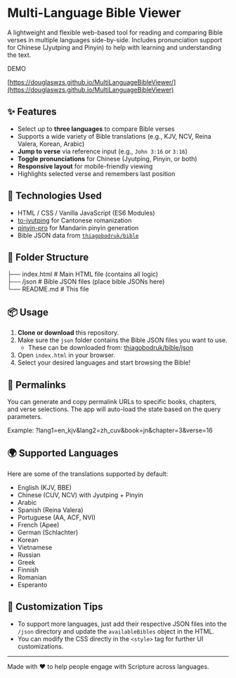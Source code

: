 # Multi-Language Bible Viewer

A lightweight and flexible web-based tool for reading and comparing Bible verses in multiple languages side-by-side. Includes pronunciation support for Chinese (Jyutping and Pinyin) to help with learning and understanding the text.

DEMO

[https://douglaswzs.github.io/MultiLanguageBibleViewer/](https://douglaswzs.github.io/MultiLanguageBibleViewer)

## ✨ Features

- Select up to **three languages** to compare Bible verses
- Supports a wide variety of Bible translations (e.g., KJV, NCV, Reina Valera, Korean, Arabic)
- **Jump to verse** via reference input (e.g., `John 3:16` or `3:16`)
- **Toggle pronunciations** for Chinese (Jyutping, Pinyin, or both)
- **Responsive layout** for mobile-friendly viewing
- Highlights selected verse and remembers last position

## 🧩 Technologies Used

- HTML / CSS / Vanilla JavaScript (ES6 Modules)
- [to-jyutping](https://github.com/Canop/to-jyutping) for Cantonese romanization
- [pinyin-pro](https://github.com/zh-lx/pinyin-pro) for Mandarin pinyin generation
- Bible JSON data from [`thiagobodruk/bible`](https://github.com/thiagobodruk/bible)

## 📁 Folder Structure

├── index.html # Main HTML file (contains all logic)</br>
├── /json # Bible JSON files (place bible JSONs here)</br>
└── README.md # This file


## 📦 Usage

1. **Clone or download** this repository.
2. Make sure the `json` folder contains the Bible JSON files you want to use.
   - These can be downloaded from: [thiagobodruk/bible/json](https://github.com/thiagobodruk/bible/tree/master/json)
3. Open `index.html` in your browser.
4. Select your desired languages and start browsing the Bible!

## 🔗 Permalinks

You can generate and copy permalink URLs to specific books, chapters, and verse selections. The app will auto-load the state based on the query parameters.

Example: ?lang1=en_kjv&lang2=zh_cuv&book=jn&chapter=3&verse=16


## 🌍 Supported Languages

Here are some of the translations supported by default:

- English (KJV, BBE)
- Chinese (CUV, NCV) with Jyutping + Pinyin
- Arabic
- Spanish (Reina Valera)
- Portuguese (AA, ACF, NVI)
- French (Apee)
- German (Schlachter)
- Korean
- Vietnamese
- Russian
- Greek
- Finnish
- Romanian
- Esperanto

## 🔧 Customization Tips

- To support more languages, just add their respective JSON files into the `/json` directory and update the `availableBibles` object in the HTML.
- You can modify the CSS directly in the `<style>` tag for further UI customizations.


---

Made with ❤️ to help people engage with Scripture across languages.
